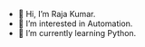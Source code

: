 - 👋 Hi, I’m Raja Kumar.
- 👀 I’m interested in Automation.
- 🌱 I’m currently learning Python.

<!---
grk0519/grk0519 is a ✨ special ✨ repository because its `README.md` (this file) appears on your GitHub profile.
You can click the Preview link to take a look at your changes.
--->

